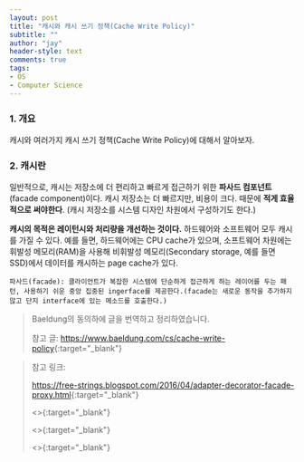 ```yaml
---
layout: post
title: "캐시와 캐시 쓰기 정책(Cache Write Policy)"
subtitle: ""
author: "jay"
header-style: text
comments: true
tags:
- OS  
- Computer Science
---
```


### 1. 개요

캐시와 여러가지 캐시 쓰기 정책(Cache Write Policy)에 대해서 알아보자.

### 2. 캐시란

일반적으로, 캐시는 저장소에 더 편리하고 빠르게 접근하기 위한 **파사드 컴포넌트**(facade component)이다. 캐시 저장소는 더 빠르지만, 비용이 크다. 때문에 **적게 효율적으로 써야한다**. (캐시 저장소를 시스템 디자인 차원에서 구성하기도 한다.)

**캐시의 목적은 레이턴시와 처리량을 개선하는 것이다.** 하드웨어와 소프트웨어 모두 캐시를 가질 수 있다. 예를 들면, 하드웨어에는 CPU cache가 있으며, 소프트웨어 차원에는 휘발성 메모리(RAM)을 사용해 비휘발성 메모리(Secondary storage, 예를 들면 SSD)에서 데이터를 캐시하는 page cache가 있다.

`파사드(facade): 클라이언트가 복잡한 시스템에 단순하게 접근하게 하는 레이어를 두는 패턴, 사용하기 쉬운 중앙 집중된 ingerface를 제공한다.(facade는 새로운 동작을 추가하지 않고 단지 interface에 있는 메소드를 호출한다.)  `



> Baeldung의 동의하에 글을 번역하고 정리하였습니다.
>
> 참고 글: <https://www.baeldung.com/cs/cache-write-policy>{:target="_blank"}

> 참고 링크:
>
> <https://free-strings.blogspot.com/2016/04/adapter-decorator-facade-proxy.html>{:target="_blank"}
>
> <>{:target="_blank"}
>
> <>{:target="_blank"}
>
> <>{:target="_blank"}